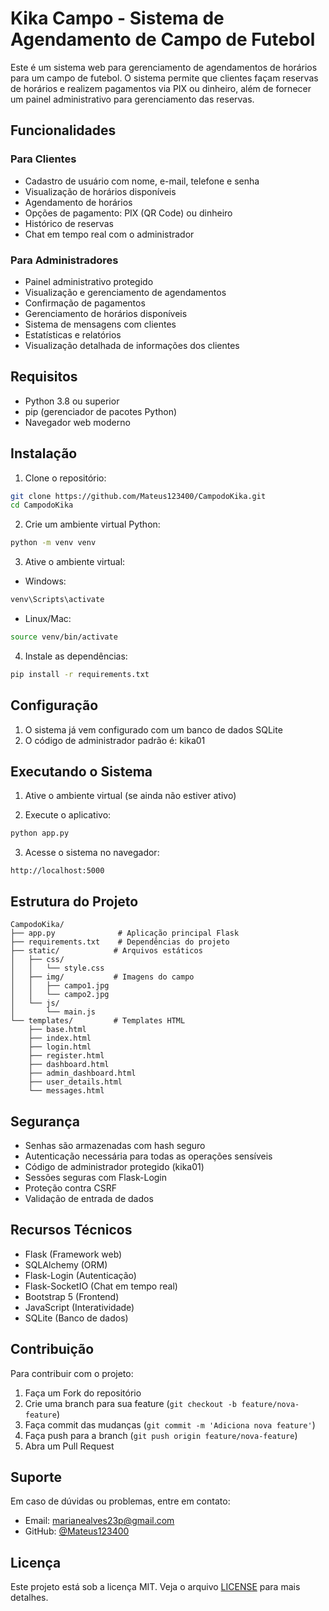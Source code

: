 # Kika Campo - Sistema de Agendamento de Campo de Futebol

Este é um sistema web para gerenciamento de agendamentos de horários para um campo de futebol. O sistema permite que clientes façam reservas de horários e realizem pagamentos via PIX ou dinheiro, além de fornecer um painel administrativo para gerenciamento das reservas.

## Funcionalidades

### Para Clientes
- Cadastro de usuário com nome, e-mail, telefone e senha
- Visualização de horários disponíveis
- Agendamento de horários
- Opções de pagamento: PIX (QR Code) ou dinheiro
- Histórico de reservas
- Chat em tempo real com o administrador

### Para Administradores
- Painel administrativo protegido
- Visualização e gerenciamento de agendamentos
- Confirmação de pagamentos
- Gerenciamento de horários disponíveis
- Sistema de mensagens com clientes
- Estatísticas e relatórios
- Visualização detalhada de informações dos clientes

## Requisitos

- Python 3.8 ou superior
- pip (gerenciador de pacotes Python)
- Navegador web moderno

## Instalação

1. Clone o repositório:
```bash
git clone https://github.com/Mateus123400/CampodoKika.git
cd CampodoKika
```

2. Crie um ambiente virtual Python:
```bash
python -m venv venv
```

3. Ative o ambiente virtual:
- Windows:
```bash
venv\Scripts\activate
```
- Linux/Mac:
```bash
source venv/bin/activate
```

4. Instale as dependências:
```bash
pip install -r requirements.txt
```

## Configuração

1. O sistema já vem configurado com um banco de dados SQLite
2. O código de administrador padrão é: kika01

## Executando o Sistema

1. Ative o ambiente virtual (se ainda não estiver ativo)

2. Execute o aplicativo:
```bash
python app.py
```

3. Acesse o sistema no navegador:
```
http://localhost:5000
```

## Estrutura do Projeto

```
CampodoKika/
├── app.py              # Aplicação principal Flask
├── requirements.txt    # Dependências do projeto
├── static/            # Arquivos estáticos
│   ├── css/
│   │   └── style.css
│   ├── img/           # Imagens do campo
│   │   ├── campo1.jpg
│   │   └── campo2.jpg
│   └── js/
│       └── main.js
└── templates/         # Templates HTML
    ├── base.html
    ├── index.html
    ├── login.html
    ├── register.html
    ├── dashboard.html
    ├── admin_dashboard.html
    ├── user_details.html
    └── messages.html
```

## Segurança

- Senhas são armazenadas com hash seguro
- Autenticação necessária para todas as operações sensíveis
- Código de administrador protegido (kika01)
- Sessões seguras com Flask-Login
- Proteção contra CSRF
- Validação de entrada de dados

## Recursos Técnicos

- Flask (Framework web)
- SQLAlchemy (ORM)
- Flask-Login (Autenticação)
- Flask-SocketIO (Chat em tempo real)
- Bootstrap 5 (Frontend)
- JavaScript (Interatividade)
- SQLite (Banco de dados)

## Contribuição

Para contribuir com o projeto:

1. Faça um Fork do repositório
2. Crie uma branch para sua feature (`git checkout -b feature/nova-feature`)
3. Faça commit das mudanças (`git commit -m 'Adiciona nova feature'`)
4. Faça push para a branch (`git push origin feature/nova-feature`)
5. Abra um Pull Request

## Suporte

Em caso de dúvidas ou problemas, entre em contato:
- Email: marianealves23p@gmail.com
- GitHub: [@Mateus123400](https://github.com/Mateus123400)

## Licença

Este projeto está sob a licença MIT. Veja o arquivo [LICENSE](LICENSE) para mais detalhes.
